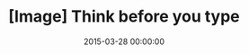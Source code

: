 ---
layout: post
title: "[Image] Think before you type"
excerpt: " "
date: 2015-03-28 00:00:00
permalink: /think-before-you-type/
comments: true
categories: blog
image:
  feature: live-your-life-quote.png
---